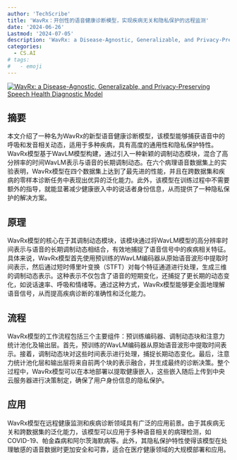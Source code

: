```yaml
---
author: 'TechScribe'
title: 'WavRx：开创性的语音健康诊断模型，实现疾病无关和隐私保护的远程监测'
date: '2024-06-26'
Lastmod: '2024-07-05'
description: 'WavRx: a Disease-Agnostic, Generalizable, and Privacy-Preserving Speech Health Diagnostic Model'
categories:
  - CS.AI
# tags:
#   - emoji
---
```


[![WavRx: a Disease-Agnostic, Generalizable, and Privacy-Preserving Speech Health Diagnostic Model](https://arxiv-research-1301205113.cos.ap-guangzhou.myqcloud.com/images/2406.18731v1.pdf_0.jpg)](https://arxiv.org/abs/2406.18731v1)

## 摘要

本文介绍了一种名为WavRx的新型语音健康诊断模型，该模型能够捕获语音中的呼吸和发音相关动态，适用于多种疾病，具有高度的通用性和隐私保护特性。WavRx模型基于WavLM模型构建，通过引入一种新颖的调制动态模块，混合了高分辨率的时间WavLM表示与语音的长期调制动态。在六个病理语音数据集上的实验表明，WavRx模型在四个数据集上达到了最先进的性能，并且在跨数据集和疾病的零样本诊断任务中表现出优异的泛化能力。此外，该模型在训练过程中不需要额外的指导，就能显著减少健康嵌入中的说话者身份信息，从而提供了一种隐私保护的解决方案。<!--more-->

## 原理

WavRx模型的核心在于其调制动态模块，该模块通过将WavLM模型的高分辨率时间表示与语音的长期调制动态相结合，有效地捕捉了语音信号中的疾病相关特征。具体来说，WavRx模型首先使用预训练的WavLM编码器从原始语音波形中提取时间表示，然后通过短时傅里叶变换（STFT）对每个特征通道进行处理，生成三维的调制动态表示。这种表示不仅包含了语音的短期变化，还捕捉了更长期的动态变化，如说话速率、呼吸和情绪等。通过这种方式，WavRx模型能够更全面地理解语音信号，从而提高疾病诊断的准确性和泛化能力。

## 流程

WavRx模型的工作流程包括三个主要组件：预训练编码器、调制动态块和注意力统计池化及输出层。首先，预训练的WavLM编码器从原始语音波形中提取时间表示。接着，调制动态块对这些时间表示进行处理，捕捉长期动态变化。最后，注意力统计池化层和输出层将来自前两个块的表示融合，并生成最终的诊断决策。整个过程中，WavRx模型可以在本地部署以提取健康嵌入，这些嵌入随后上传到中央云服务器进行决策制定，确保了用户身份信息的隐私保护。

## 应用

WavRx模型在远程健康监测和疾病诊断领域具有广泛的应用前景。由于其疾病无关和跨数据集的泛化能力，该模型可以应用于多种语音相关的病理检测，如COVID-19、帕金森病和阿尔茨海默病等。此外，其隐私保护特性使得该模型在处理敏感的语音数据时更加安全和可靠，适合在医疗健康领域的大规模部署和应用。